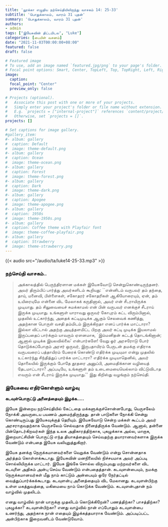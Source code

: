 ```yaml
---
title: 'லூக்கா எழுதிய நற்செய்தியிலிருந்து வாசகம் 14: 25-33'
subtitle: 'பொதுக்காலம், வாரம் 31 புதன்'
summary: 'பொதுக்காலம், வாரம் 31 புதன்'
authors:
- admin
tags: ["இயேசுவின் திட்டமிடல", "Luke"]
categories: [பைபிள் வசனம்]
date: "2021-11-03T00:00:00+08:00"
featured: false
draft: false

# Featured image
# To use, add an image named `featured.jpg/png` to your page's folder.
# Focal point options: Smart, Center, TopLeft, Top, TopRight, Left, Right, BottomLeft, Bottom, BottomRight
image:
  caption:
  focal_point: "Center"
  preview_only: false

# Projects (optional).
#   Associate this post with one or more of your projects.
#   Simply enter your project's folder or file name without extension.
#   E.g. `projects = ["internal-project"]` references `content/project/deep-learning/index.md`.
#   Otherwise, set `projects = []`.
projects: []

# Set captions for image gallery.
#gallery_item:
#- album: gallery
#  caption: Default
#  image: theme-default.png
#- album: gallery
#  caption: Ocean
#  image: theme-ocean.png
#- album: gallery
#  caption: Forest
#  image: theme-forest.png
#- album: gallery
#  caption: Dark
#  image: theme-dark.png
#- album: gallery
#  caption: Apogee
#  image: theme-apogee.png
#- album: gallery
#  caption: 1950s
#  image: theme-1950s.png
#- album: gallery
#  caption: Coffee theme with Playfair font
#  image: theme-coffee-playfair.png
#- album: gallery
#  caption: Strawberry
#  image: theme-strawberry.png
---
```


{{< audio src="/audio/ta/luke14-25-33.mp3" >}}

###  நற்செய்தி வாசகம்..
> அக்காலத்தில் பெருந்திரளான மக்கள் இயேசுவோடு சென்றுகொண்டிருந்தனர். அவர் திரும்பிப் பார்த்து அவர்களிடம் கூறியது: ``என்னிடம் வருபவர் தம் தந்தை, தாய், மனைவி, பிள்ளைகள், சகோதரர் சகோதரிகள் ஆகியோரையும், ஏன், தம் உயிரையுமே என்னை விட மேலாகக் கருதினால், அவர் என் சீடராயிருக்க முடியாது. தம் சிலுவையைச் சுமக்காமல் என் பின் வருபவர் எனக்குச் சீடராய் இருக்க முடியாது. உங்களுள் யாராவது ஒருவர் கோபுரம் கட்ட விரும்பினால், முதலில் உட்கார்ந்து, அதைக் கட்டிமுடிக்க ஆகும் செலவைக் கணித்து, அதற்கான பொருள் வசதி தம்மிடம் இருக்கிறதா எனப் பார்க்க மாட்டாரா? இல்லா விட்டால் அதற்கு அடித்தளமிட்ட பிறகு அவர் கட்டி முடிக்க இயலாமல் இருப்பதைப் பார்க்கும் யாவரும் ஏளனமாக, `இம்மனிதன் கட்டத் தொடங்கினான்; ஆனால் முடிக்க இயலவில்லை' என்பார்களே! வேறு ஓர் அரசரோடு போர் தொடுக்கப்போகும் அரசர் ஒருவர், இருபதாயிரம் பேருடன் தமக்கு எதிராக வருபவரைப் பத்தாயிரம் பேரைக் கொண்டு எதிர்க்க முடியுமா என்று முதலில் உட்கார்ந்து சிந்தித்துப் பார்க்க மாட்டாரா? எதிர்க்க முடியாதெனில், அவர் தொலையில் இருக்கும் போதே தூதரை அனுப்பி, அமைதிக்கான வழியைத் தேடமாட்டாரா? அப்படியே, உங்களுள் தம் உடைமையையெல்லாம் விட்டுவிடாத எவரும் என் சீடராய் இருக்க முடியாது.'' இது கிறிஸ்து வழங்கும் நற்செய்தி.

### இயேசுவை எதிர்கொள்ளும் வாழ்வு
**கடவுள்பொருட்டு அனைத்தையும் இழக்க…..**

இயேசு இன்றைய நற்செய்தியில் கேட்டதை மக்களுக்குச்சொன்னபோது, யெருசலேம் நோக்கி அவருடைய பயணம் அமைந்திருந்தது. தான் பாடுகளை நோக்கி சென்று கொண்டிருப்பது இயேசுவுக்குத் தெரியும். இயேசுவோடு சென்ற மக்கள் கூட்டம் அவர் அரசராகுவதற்காக யெருசலேம் செல்வதாக நினைத்திருக்க வேண்டும். ஆனால், தன்னை பின்தொடர்கிறவர்கள் இந்த உலக அதிகாரத்திற்காக, புகழுக்காக அல்ல, மாறாக, இறையாட்சியின் பொருட்டு எந்த தியாகத்தையும் செய்வதற்கு தயாரானவர்களாக இருக்க வேண்டும் என்பதை இயேசு வலியுறுத்துகிறார்.

இயேசு தனக்கு நெருக்கமானவர்களை வெறுக்க வேண்டும் என்று சொன்னதாக அர்த்தம் கொள்ளக்கூடாது. இயேசுவின் மனநிலையில் நிச்சயமாக அவர் அப்படி சொல்லியிருக்க மாட்டார். இயேசு இங்கே சொல்ல விரும்புவது மற்றவர்களை விட கடவுளை அதிகம் அன்பு செய்ய வேண்டும் என்பதைத்தான். கடவுளன்பையும், நமக்கு நெருக்கமானவர்கள் மீது நாம் காட்டும் அன்பையும் ஒரே நேர்தட்டில் வைத்துப்பார்க்கக்கூடாது. கடவுளன்பு அனைத்தையும் விட மேலானது. கடவுளன்பிற்கு உள்ள மகத்துவத்தை, மகிமையை நாம் கொடுக்க வேண்டும். கடவுளன்புதான் நம் வாழ்வில் முதலிடம்.

எனது வாழ்வில் நான் யாருக்கு முதலிடம் கொடுக்கிறேன்? பணத்திற்கா? பாசத்திற்கா? புகழுக்கா? கடவுளன்பிற்கா? எனது வாழ்வில் நான் எப்போதும் கடவுளன்பை உணர்ந்து, அதற்காக நான் எதையும் இழக்கத்தயாராக வேண்டும். அப்படிப்பட்ட அன்பிற்காக இறைவனிடம் வேண்டுவோம்.
